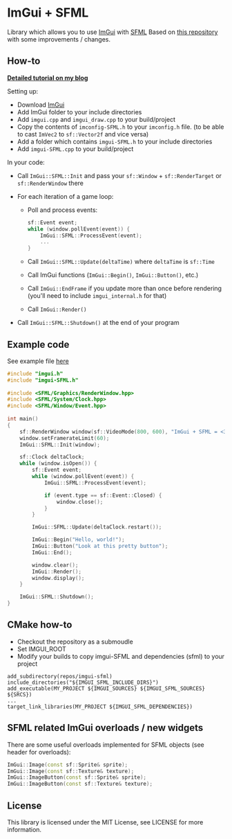 ImGui + SFML
=======

Library which allows you to use [ImGui](https://github.com/ocornut/imgui) with [SFML](https://github.com/SFML/SFML)
Based on [this repository](https://github.com/Mischa-Alff/imgui-backends) with some improvements / changes.

How-to
----

[**Detailed tutorial on my blog**](https://eliasdaler.github.io/using-imgui-with-sfml-pt1)

Setting up:

- Download [ImGui](https://github.com/ocornut/imgui)
- Add ImGui folder to your include directories
- Add `imgui.cpp` and `imgui_draw.cpp` to your build/project
- Copy the contents of `imconfig-SFML.h` to your `imconfig.h` file. (to be able to cast `ImVec2` to `sf::Vector2f` and vice versa)
- Add a folder which contains `imgui-SFML.h` to your include directories
- Add `imgui-SFML.cpp` to your build/project

In your code:

- Call `ImGui::SFML::Init` and pass your `sf::Window` + `sf::RenderTarget` or `sf::RenderWindow` there
- For each iteration of a game loop:
    - Poll and process events:

        ```c++
        sf::Event event;
        while (window.pollEvent(event)) {
            ImGui::SFML::ProcessEvent(event);
            ...
        }
        ```

    - Call `ImGui::SFML::Update(deltaTime)` where `deltaTime` is `sf::Time`
    - Call ImGui functions (`ImGui::Begin()`, `ImGui::Button()`, etc.)
    - Call `ImGui::EndFrame` if you update more than once before rendering (you'll need to include `imgui_internal.h` for that)
    - Call `ImGui::Render()`

- Call `ImGui::SFML::Shutdown()` at the end of your program

Example code
----

See example file [here](examples/main.cpp)

```c++
#include "imgui.h"
#include "imgui-SFML.h"
 
#include <SFML/Graphics/RenderWindow.hpp>
#include <SFML/System/Clock.hpp>
#include <SFML/Window/Event.hpp>
 
int main()
{
    sf::RenderWindow window(sf::VideoMode(800, 600), "ImGui + SFML = <3");
    window.setFramerateLimit(60);
    ImGui::SFML::Init(window);

    sf::Clock deltaClock;
    while (window.isOpen()) {
        sf::Event event;
        while (window.pollEvent(event)) {
            ImGui::SFML::ProcessEvent(event);

            if (event.type == sf::Event::Closed) {
                window.close();
            }
        }

        ImGui::SFML::Update(deltaClock.restart());

        ImGui::Begin("Hello, world!");
        ImGui::Button("Look at this pretty button");
        ImGui::End();

        window.clear();
        ImGui::Render();
        window.display();
    }

    ImGui::SFML::Shutdown();
}
```

CMake how-to
---
 - Checkout the repository as a submoudle
 - Set IMGUI_ROOT 
 - Modify your builds to copy imgui-SFML and dependencies (sfml) to your project
```CMakeLists
add_subdirectory(repos/imgui-sfml)
include_directories("${IMGUI_SFML_INCLUDE_DIRS}")
add_executable(MY_PROJECT ${IMGUI_SOURCES} ${IMGUI_SFML_SOURCES} ${SRCS})
...
target_link_libraries(MY_PROJECT ${IMGUI_SFML_DEPENDENCIES})
```

SFML related ImGui overloads / new widgets
---

There are some useful overloads implemented for SFML objects (see header for overloads):
```c++
ImGui::Image(const sf::Sprite& sprite);
ImGui::Image(const sf::Texture& texture);
ImGui::ImageButton(const sf::Sprite& sprite);
ImGui::ImageButton(const sf::Texture& texture);
```

License
---

This library is licensed under the MIT License, see LICENSE for more information.
